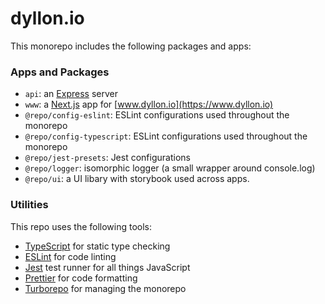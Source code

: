 # dyllon.io

This monorepo includes the following packages and apps:

### Apps and Packages

- `api`: an [Express](https://expressjs.com/) server
- `www`: a [Next.js](https://nextjs.org/) app for [www.dyllon.io](https://www.dyllon.io)
- `@repo/config-eslint`: ESLint configurations used throughout the monorepo
- `@repo/config-typescript`: ESLint configurations used throughout the monorepo
- `@repo/jest-presets`: Jest configurations
- `@repo/logger`: isomorphic logger (a small wrapper around console.log)
- `@repo/ui`: a UI libary with storybook used across apps.

### Utilities

This repo uses the following tools:

- [TypeScript](https://www.typescriptlang.org/) for static type checking
- [ESLint](https://eslint.org/) for code linting
- [Jest](https://jestjs.io) test runner for all things JavaScript
- [Prettier](https://prettier.io) for code formatting
- [Turborepo](https://turbo.build) for managing the monorepo

